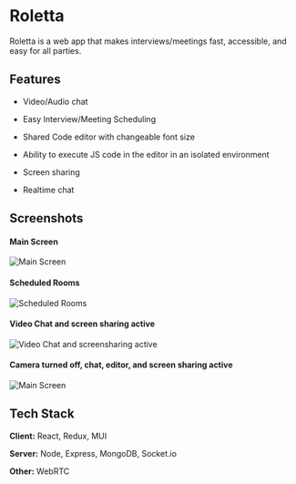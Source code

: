
# Roletta

Roletta is a web app that makes interviews/meetings fast, accessible, and easy for all parties.


## Features

- Video/Audio chat

- Easy Interview/Meeting Scheduling

- Shared Code editor with changeable font size

- Ability to execute JS code in the editor in an isolated environment

- Screen sharing

- Realtime chat


## Screenshots

#### Main Screen
![Main Screen](https://cdn.discordapp.com/attachments/769282603651956749/998635773408579584/roletta0.PNG?width=1371&height=670)

#### Scheduled Rooms
![Scheduled Rooms](https://cdn.discordapp.com/attachments/769282603651956749/998635773765091378/roletta1.PNG?width=1361&height=670)

#### Video Chat and screen sharing active
![Video Chat and screensharing active](https://cdn.discordapp.com/attachments/769282603651956749/998635774314557541/roletta3.PNG?width=1295&height=670)

#### Camera turned off, chat, editor, and screen sharing active
![Main Screen](https://cdn.discordapp.com/attachments/769282603651956749/998635774704619531/roletta4.PNG?width=1366&height=670)


## Tech Stack

**Client:** React, Redux, MUI

**Server:** Node, Express, MongoDB, Socket.io

**Other:** WebRTC


